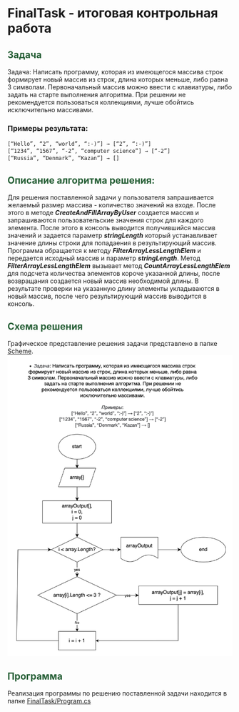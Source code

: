 
# FinalTask - итоговая контрольная работа
## <b style="color:#265f36">Задача</b>
Задача: Написать программу, которая из имеющегося массива строк формирует новый массив из строк, длина которых меньше, либо равна 3 символам. Первоначальный массив можно ввести с клавиатуры, либо задать на старте выполнения алгоритма. При решении не рекомендуется пользоваться коллекциями, лучше обойтись исключительно массивами.
### Примеры результата:
```
[“Hello”, “2”, “world”, “:-)”] → [“2”, “:-)”]
[“1234”, “1567”, “-2”, “computer science”] → [“-2”]
[“Russia”, “Denmark”, “Kazan”] → []
```

## <b style="color:#265f36">Описание алгоритма решения:</b>

Для решения поставленной задачи у пользователя запрашивается желаемый размер массива - количество значений на входе. После этого в методе **_CreateAndFillArrayByUser_** создается массив и запрашиваются пользовательские значения строк для каждого элемента. После этого в консоль выводится получившийся массив значений и задается параметр **_stringLength_** который устанавливает значение длины строки для попадаения в результирующий массив. Программа обращается к методу **_FilterArrayLessLengthElem_** и передается исходный массив и параметр **_stringLength_**. Метод **_FilterArrayLessLengthElem_** вызывает метод **_CountArrayLessLengthElem_** для подсчета количества элементов короче указанной длины, после возвращания создается новый массив необходимой длины. В результате проверки на указанную длину  элементы укладываются в новый массив, после чего результирующий массив выводится в консоль.

## <b style="color:#265f36">Схема решения</b>
Графическое представление решения задачи представлено в папке [Scheme](/Scheme/FinalTask.png).
![Logo](/Scheme/FinalTask.png)

## <b style="color:#265f36">Программа</b>
Реализация программы по решению поставленной задачи находится в папке [FinalTask/Program.cs](FinalTask/Program.cs)